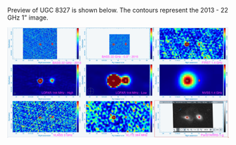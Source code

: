 Preview of UGC 8327 is shown below. The contours represent the 2013 - 22 GHz 1" image. 

![UGC8327.png](UGC8327.png "UGC8327")

